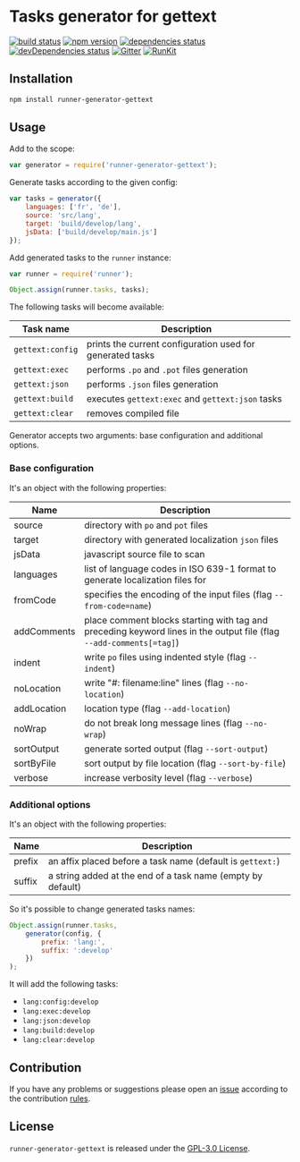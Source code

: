 Tasks generator for gettext
===========================

[![build status](https://img.shields.io/travis/runner/generator-gettext.svg?style=flat-square)](https://travis-ci.org/runner/generator-gettext)
[![npm version](https://img.shields.io/npm/v/runner-generator-gettext.svg?style=flat-square)](https://www.npmjs.com/package/runner-generator-gettext)
[![dependencies status](https://img.shields.io/david/runner/generator-gettext.svg?style=flat-square)](https://david-dm.org/runner/generator-gettext)
[![devDependencies status](https://img.shields.io/david/dev/runner/generator-gettext.svg?style=flat-square)](https://david-dm.org/runner/generator-gettext?type=dev)
[![Gitter](https://img.shields.io/badge/gitter-join%20chat-blue.svg?style=flat-square)](https://gitter.im/DarkPark/runner)
[![RunKit](https://img.shields.io/badge/RunKit-try-yellow.svg?style=flat-square)](https://npm.runkit.com/runner-generator-gettext)


## Installation ##

```bash
npm install runner-generator-gettext
```


## Usage ##

Add to the scope:

```js
var generator = require('runner-generator-gettext');
```

Generate tasks according to the given config:

```js
var tasks = generator({
    languages: ['fr', 'de'],
    source: 'src/lang',
    target: 'build/develop/lang',
    jsData: ['build/develop/main.js']    
});
```

Add generated tasks to the `runner` instance:

```js
var runner = require('runner');

Object.assign(runner.tasks, tasks);
```

The following tasks will become available:

 Task name        | Description
------------------|-------------
 `gettext:config` | prints the current configuration used for generated tasks
 `gettext:exec`   | performs `.po` and `.pot` files generation 
 `gettext:json`   | performs `.json` files generation
 `gettext:build`  | executes `gettext:exec` and `gettext:json` tasks
 `gettext:clear`  | removes compiled file

Generator accepts two arguments: base configuration and additional options.


### Base configuration ###

It's an object with the following properties:

 Name        | Description
-------------|-------------
 source      | directory with `po` and `pot` files
 target      | directory with generated localization `json` files
 jsData      | javascript source file to scan
 languages   | list of language codes in ISO 639-1 format to generate localization files for
 fromCode    | specifies the encoding of the input files (flag `--from-code=name`)
 addComments | place comment blocks starting with tag and preceding keyword lines in the output file (flag `--add-comments[=tag]`)
 indent      | write `po` files using indented style (flag `--indent`)
 noLocation  | write "#: filename:line" lines (flag `--no-location`)
 addLocation | location type (flag `--add-location`)
 noWrap      | do not break long message lines (flag `--no-wrap`)
 sortOutput  | generate sorted output (flag `--sort-output`)
 sortByFile  | sort output by file location (flag `--sort-by-file`)
 verbose     | increase verbosity level (flag `--verbose`)


### Additional options ###

It's an object with the following properties:

 Name   | Description
--------|-------------
 prefix | an affix placed before a task name (default is `gettext:`)  
 suffix | a string added at the end of a task name (empty by default)
 
So it's possible to change generated tasks names: 

```js
Object.assign(runner.tasks,
    generator(config, {
        prefix: 'lang:',
        suffix: ':develop'
    })
);
```

It will add the following tasks:

* `lang:config:develop` 
* `lang:exec:develop`  
* `lang:json:develop`  
* `lang:build:develop`  
* `lang:clear:develop`  
 

## Contribution ##

If you have any problems or suggestions please open an [issue](https://github.com/runner/generator-gettext/issues)
according to the contribution [rules](.github/contributing.md).


## License ##

`runner-generator-gettext` is released under the [GPL-3.0 License](http://opensource.org/licenses/GPL-3.0).
